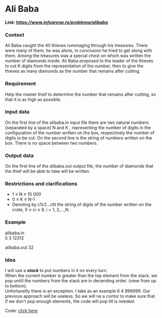 # Ali Baba
***Link: https://www.infoarena.ro/problema/alibaba***

### Context
Ali Baba caught the 40 thieves rummaging through his treasures. There were many of them, he was alone, in conclusion he tried to get along with them. Among the treasures was a special chest on which was written the number of diamonds inside. Ali Baba proposed to the leader of the thieves to cut K digits from the representation of the number, then to give the thieves as many diamonds as the number that remains after cutting.

### Requirement
Help the master thief to determine the number that remains after cutting, so that it is as high as possible.

### Input data
On the first line of the alibaba.in input file there are two natural numbers (separated by a space) N and K , representing the number of digits in the configuration of the number written on the box, respectively the number of digits to be cut. On the second line is the string of numbers written on the box. There is no space between two numbers.

### Output data
On the first line of the alibaba.out output file, the number of diamonds that the thief will be able to take will be written.

### Restrictions and clarifications
- 1 ≤ N ≤ 10 000
- 0 ≤ K ≤ N-1
- Denoting by c1c2...cN the string of digits of the number written on the crate, 0 ≤ ci ≤ 9, i = 1, 2,...,N .
### Example
alibaba.in	
5 3
12312

alibaba.out
32

### Idea 

I will use a ***stack*** to put numbers in it on every turn.   
When the current number is greater than the top element from the stack, we pop untill the numbers from the stack are  in decending order. (view from up to bottom).   
Unfortunetly there is an exception. I take as an example 6 4 999999. Our previous approach will be useless. So we will ne a contor to make sure that if we don't pop enough elements, the code will pop till is needed.

Code: [click here](https://github.com/MihaiB-dev/Data_Structures/blob/main/InfoArena_Problems/alibaba/alibaba.cpp)
